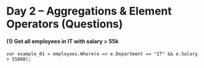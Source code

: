 # Day 2 – Aggregations & Element Operators (Questions)

#### (1) Get all employees in IT with salary > 55k
```
var example_01 = employees.Where(e => e.Department == "IT" && e.Salary > 55000);
```

